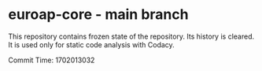 # euroap-core - main branch

This repository contains frozen state of the repository.
Its history is cleared. It is used only for static code
analysis with Codacy.

Commit Time: 1702013032